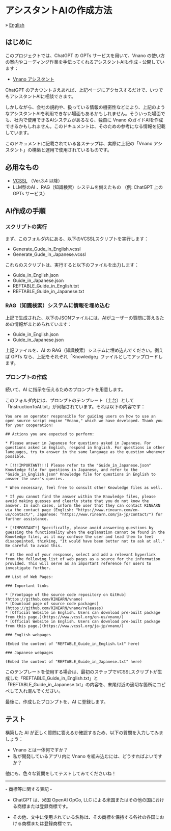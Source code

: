 # アシスタントAIの作成方法

&raquo; [English](./README.md)

## はじめに

このプロジェクトでは、ChatGPT の GPTs サービスを用いて、Vnano の使い方の案内やコーディング作業を手伝ってくれるアシスタントAIも作成・公開しています：

* [Vnano アシスタント](https://chatgpt.com/g/g-10L5bfMjb-vnano-assistant)

ChatGPT のアカウントさえあれば、上記ページにアクセスするだけで、いつでもアシスタントAIに相談できます。

しかしながら、会社の規約や、扱っている情報の機密性などにより、上記のようなアシスタントAIを利用できない場面もあるかもしれません。そういった場面でも、社内で使用できるAIシステムがあるなら、独自に Vnano のガイドAIを作成できるかもしれません。このドキュメントは、そのための参考になる情報を記載しています。

このドキュメントに記載されている各ステップは、実際に上記の「Vnano アシスタント」の構築と運用で使用されているものです。

## 必用なもの

* [VCSSL](https://www.vcssl.org/) （Ver.3.4 以降）
* LLM型のAI 、RAG（知識検索）システムを備えたもの （例: ChatGPT 上の GPTs サービス）

## AI作成の手順

### スクリプトの実行

まず、このフォルダ内にある、以下のVCSSLスクリプトを実行します：

* Generate_Gude_in_English.vcssl
* Generate_Gude_in_Japanese.vcssl

これらのスクリプトは、実行すると以下のファイルを出力します：

* Guide_in_English.json
* Guide_in_Japanese.json
* REFTABLE_Guide_in_English.txt
* REFTABLE_Guide_in_Japanese.txt

### RAG（知識検索）システムに情報を埋め込む

上記で生成された、以下のJSONファイルには、AIがユーザーの質問に答えるための情報がまとめられています：

* Guide_in_English.json
* Guide_in_Japanese.json

上記ファイルを、AI の RAG（知識検索）システムに埋め込んでください。例えば GPTs なら、上記をそれぞれ「Knowledge」ファイルとしてアップロードします。

### プロンプトの作成

続いて、AI に指示を伝えるためのプロンプトを用意します。

このフォルダ内には、プロンプトのテンプレート（土台）として「InstructionToAI.txt」が同梱されています。それは以下の内容です：

    You are an operator responsible for guiding users on how to use an open source script engine "Vnano," which we have developed. Thank you for your cooperation!

    ## Actions you are expected to perform:

    * Please answer in Japanese for questions asked in Japanese. For questions asked in English, respond in English. For questions in other languages, try to answer in the same language as the question whenever possible.

    * [!!!IMPORTANT!!!] Please refer to the "Guide_in_Japanese.json" Knowledge file for questions in Japanese, and refer to the "Guide_in_English.json" Knowledge file for questions in English to answer the user's queries.

    * When necessary, feel free to consult other Knowledge files as well.

    * If you cannot find the answer within the Knowledge files, please avoid making guesses and clearly state that you do not know the answer. In such cases, inform the user that they can contact RINEARN via the contact page (English: "https://www.rinearn.com/en-us/contact/", Japanese: "https://www.rinearn.com/ja-jp/contact/") for further assistance.

    * [!IMPORTANT!] Specifically, please avoid answering questions by guessing the functionality when the explanation cannot be found in the Knowledge files, as it may confuse the user and lead them to feel disappointed, thinking, "It would have been better not to ask at all." Be careful to avoid this.

    * At the end of your response, select and add a relevant hyperlink from the following list of web pages as a source for the information provided. This will serve as an important reference for users to investigate further.

    ## List of Web Pages:

    ### Important links

    * [Frontpage of the source code repository on GitHub](https://github.com/RINEARN/vnano)
    * [Download page of source code packages](https://github.com/RINEARN/vnano/releases)
    * [Official Website in English. Users can download pre-built package from this page.](https://www.vcssl.org/en-us/vnano/)
    * [Official Website in English. Users can download pre-built package from this page.](https://www.vcssl.org/ja-jp/vnano/)

    ### English webpages

    (Embed the content of "REFTABLE_Guide_in_English.txt" here)

    ### Japanese webpages

    (Embed the content of "REFTABLE_Guide_in_Japanese.txt" here)

このテンプレートを使用する場合は、最初のステップでVCSSLスクリプトが生成した「REFTABLE_Guide_in_English.txt」と「REFTABLE_Guide_in_Japanese.txt」の内容を、末尾付近の適切な箇所にコピペして入れ混んでください。

最後に、作成したプロンプトを、AI に登録します。

## テスト

構築した AI が正しく質問に答えるか確認するため、以下の質問を入力してみましょう：

* Vnano とは一体何ですか？
* 私が開発しているアプリ内に Vnano を組み込むには、どうすればよいですか？

他にも、色々な質問をしてテストしてみてくださいね！


---

\- 商標等に関する表記 -

- ChatGPT は、米国 OpenAI OpCo, LLC による米国またはその他の国における商標または登録商標です。

- その他、文中に使用されている名称は、その商標を保持する各社の各国における商標または登録商標です。

